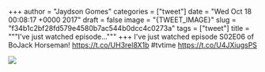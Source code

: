 
+++
author = "Jaydson Gomes"
categories = ["tweet"]
date = "Wed Oct 18 00:08:17 +0000 2017"
draft = false
image = "{TWEET_IMAGE}"
slug = "f34b1c2bf28fd579e4580b7ac544b0dcc4c0273a"
tags = ["tweet"]
title = """I've just watched episode..."""
+++
I've just watched episode S02E06 of BoJack Horseman! https://t.co/UH3rel8X1b #tvtime https://t.co/U4JXiugsPS

![](/images/tweet-media/920441366034960384-DMYQiu3WsAAoMmR.jpg)